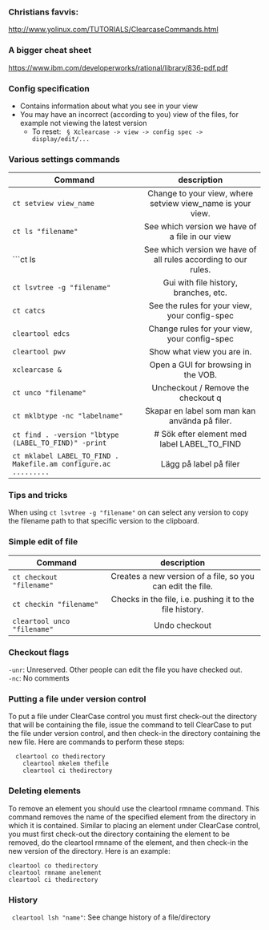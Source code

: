 ### Christians favvis: 
http://www.yolinux.com/TUTORIALS/ClearcaseCommands.html

### A bigger cheat sheet
https://www.ibm.com/developerworks/rational/library/836-pdf.pdf

### Config specification
- Contains information about what you see in your view
- You may have an incorrect (according to you) view of the files, for example not viewing the latest version
	- To reset:
		``` § Xclearcase -> view -> config spec -> display/edit/...```

### Various settings commands
| Command        | description           |
| ------------- |:-------------:|
| ```ct setview view_name ``` | 	Change to your view, where setview view_name is your view. | 
| ```ct ls "filename" ``` | 	See which version we have of a file in our view | 
| ```ct ls | 	See which version we have of all rules according to our rules.  | 
| ```ct lsvtree -g "filename"	``` | Gui with file history, branches, etc. | 
| ```ct catcs	``` | See the rules for your view, your config-spec | 
| ```cleartool edcs	``` | Change rules for your view, your config-spec | 
| ```cleartool pwv	``` | Show what view you are in. | 
| ```xclearcase &	``` | Open a GUI for browsing in the VOB.  | 
| ```ct unco "filename"	``` | Uncheckout  / Remove the checkout q  | 
| ```ct mklbtype -nc "labelname"	``` | Skapar en label som man kan använda på filer.  | 
| ```ct find . -version "lbtype (LABEL_TO_FIND)" -print ``` |  	# Sök efter element med label LABEL_TO_FIND | 
| ```ct mklabel LABEL_TO_FIND . Makefile.am configure.ac .........	``` | Lägg på label på filer | 


### Tips and tricks
When using ```ct lsvtree -g "filename"``` on can select any version to copy the filename path to that specific version to the clipboard.

### Simple edit of file
| Command        | description           |
| ------------- |:-------------:|
| ```ct checkout "filename"	 ``` | Creates a new version of a file, so you can edit the file. |
| ```ct checkin "filename"	 ``` | Checks in the file, i.e. pushing it to the file history. |
| ```cleartool unco "filename"	 ``` | Undo checkout |

### Checkout flags
```-unr```:	Unreserved. Other people can edit the file you have checked out.  
```-nc```: 	No comments

### Putting a file under version control
To put a file under ClearCase control you must first check-out the directory that will be containing the file, issue the command to tell ClearCase to put the file under version control, and then check-in the directory containing the new file. Here are commands to perform these steps:
```
  cleartool co thedirectory  
	cleartool mkelem thefile  
	cleartool ci thedirectory
  ```

### Deleting elements
To remove an element you should use the cleartool rmname command. This command removes the name of the specified element from the directory in which it is contained. Similar to placing an element under ClearCase control, you must first check-out the directory containing the element to be removed, do the cleartool rmname of the element, and then check-in the new version of the directory. Here is an example:
```
cleartool co thedirectory   
cleartool rmname anelement  
cleartool ci thedirectory  
```

### History
``` cleartool lsh "name"```:	See change history of a file/directory
